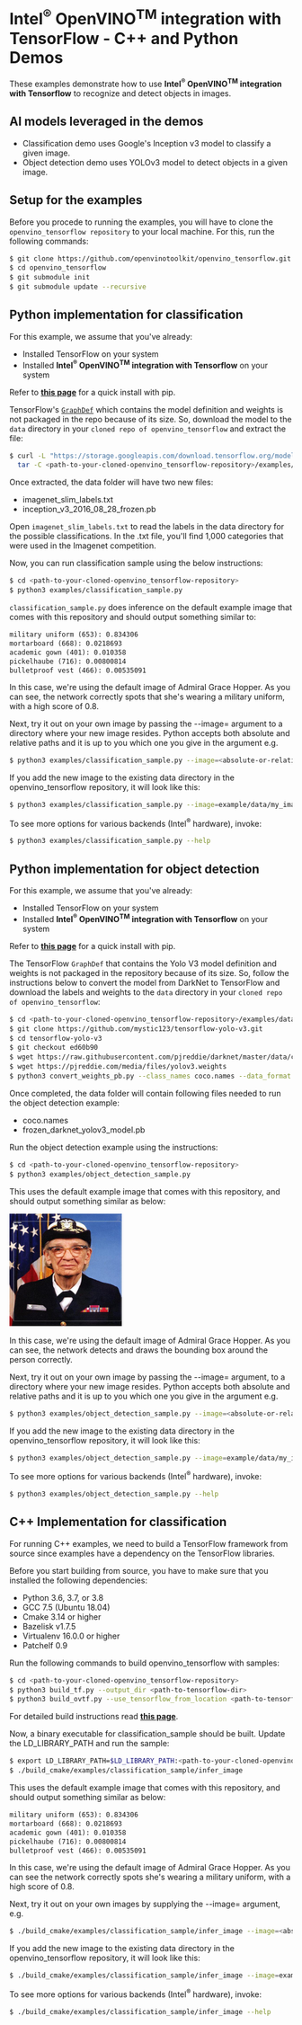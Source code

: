 # Intel<sup>®</sup> OpenVINO<sup>TM</sup> integration with TensorFlow - C++ and Python Demos

These examples demonstrate how to use **Intel<sup>®</sup> </sup> OpenVINO<sup>TM</sup> integration with Tensorflow** to recognize and detect objects in images.

## AI models leveraged in the demos

* Classification demo uses Google's Inception v3 model to classify a given image.
* Object detection demo uses YOLOv3 model to detect objects in a given image.

## Setup for the examples

Before you procede to running the examples, you will have to clone the `openvino_tensorflow repository` to your local machine. For this, run the following commands:  

```bash
$ git clone https://github.com/openvinotoolkit/openvino_tensorflow.git
$ cd openvino_tensorflow
$ git submodule init
$ git submodule update --recursive
```

## Python implementation for classification 

For this example, we assume that you've already:  

* Installed TensorFlow on your system 
* Installed **Intel<sup>®</sup> </sup> OpenVINO<sup>TM</sup> integration with Tensorflow** on your system

Refer to [**this page**](https://github.com/openvinotoolkit/openvino_tensorflow) for a quick install with pip. 

TensorFlow's [`GraphDef`](https://stackoverflow.com/questions/47059848/difference-between-tensorflows-graph-and-graphdef) which contains the model definition and weights is not packaged in the repo because of its size. So, download the model to the `data` directory in your `cloned repo of openvino_tensorflow` and extract the file:

```bash
$ curl -L "https://storage.googleapis.com/download.tensorflow.org/models/inception_v3_2016_08_28_frozen.pb.tar.gz" |
  tar -C <path-to-your-cloned-openvino_tensorflow-repository>/examples/data -xz
```

Once extracted, the data folder will have two new files:

* imagenet_slim_labels.txt
* inception_v3_2016_08_28_frozen.pb

Open `imagenet_slim_labels.txt` to read the labels in the data directory for the possible classifications. In the .txt file, you'll find 1,000 categories that were used in the Imagenet competition. 

Now, you can run classification sample using the below instructions:


```bash
$ cd <path-to-your-cloned-openvino_tensorflow-repository>
$ python3 examples/classification_sample.py
```

`classification_sample.py` does inference on the default example image that comes with this repository and should output something similar to:

```
military uniform (653): 0.834306
mortarboard (668): 0.0218693
academic gown (401): 0.010358
pickelhaube (716): 0.00800814
bulletproof vest (466): 0.00535091
```

In this case, we're using the default image of Admiral Grace Hopper. As you can see, the network correctly spots that she's wearing a military uniform, with a high score of 0.8.

Next, try it out on your own image by passing the --image= argument to a directory where your new image resides. Python accepts both absolute and relative paths and it is up to you which one you give in the argument  e.g.

```bash
$ python3 examples/classification_sample.py --image=<absolute-or-relative-path-to-your-image>/my_image.png
```
If you add the new image to the existing data directory in the openvino_tensorflow repository, it will look like this:

```bash
$ python3 examples/classification_sample.py --image=example/data/my_image.png
```

To see more options for various backends (Intel<sup>®</sup> hardware), invoke:
```bash
$ python3 examples/classification_sample.py --help
```
## Python implementation for object detection

For this example, we assume that you've already:  

* Installed TensorFlow on your system
* Installed **Intel<sup>®</sup> </sup> OpenVINO<sup>TM</sup> integration with Tensorflow** on your system

Refer to [**this page**](https://github.com/openvinotoolkit/openvino_tensorflow) for a quick install with pip. 


The TensorFlow `GraphDef` that contains the Yolo V3 model definition and weights is not packaged in the repository because of its size. So, follow the instructions below to convert the model from DarkNet to TensorFlow and download the labels and weights to the `data` directory in your `cloned repo of openvino_tensorflow`:

```bash
$ cd <path-to-your-cloned-openvino_tensorflow-repository>/examples/data
$ git clone https://github.com/mystic123/tensorflow-yolo-v3.git
$ cd tensorflow-yolo-v3
$ git checkout ed60b90
$ wget https://raw.githubusercontent.com/pjreddie/darknet/master/data/coco.names
$ wget https://pjreddie.com/media/files/yolov3.weights
$ python3 convert_weights_pb.py --class_names coco.names --data_format NHWC --weights_file yolov3.weights
```

Once completed, the data folder will contain following files needed to run the object detection example:

* coco.names
* frozen_darknet_yolov3_model.pb

Run the object detection example using the instructions:

```bash
$ cd <path-to-your-cloned-openvino_tensorflow-repository>
$ python3 examples/object_detection_sample.py
```

This uses the default example image that comes with this repository, and should
output something similar as below:

<p align="left">
  <img src="../examples/data/detections.jpg" width="200" height="200" 
</p>

In this case, we're using the default image of Admiral Grace Hopper. As you can see, the network detects and draws the bounding box around the person correctly.

Next, try it out on your own image by passing the --image= argument, to a directory where your new image resides. Python accepts both absolute and relative paths and it is up to you which one you give in the argument e.g.

```bash
$ python3 examples/object_detection_sample.py --image=<absolute-or-relative-path-to-your-image>/my_image.png
```

If you add the new image to the existing data directory in the openvino_tensorflow repository, it will look like this:

```bash
$ python3 examples/object_detection_sample.py --image=example/data/my_image.png
```

To see more options for various backends (Intel<sup>®</sup> hardware), invoke:
```bash
$ python3 examples/object_detection_sample.py --help
```


## C++ Implementation for classification 

For running C++ examples, we need to build a TensorFlow framework from source since examples have a dependency on the TensorFlow libraries. 

Before you start building from source, you have to make sure that you installed the following dependencies:

* Python 3.6, 3.7, or 3.8
* GCC 7.5 (Ubuntu 18.04)
* Cmake 3.14 or higher 
* Bazelisk v1.7.5 
* Virtualenv 16.0.0 or higher
* Patchelf 0.9

Run the following commands to build openvino_tensorflow with samples:

```bash
$ cd <path-to-your-cloned-openvino_tensorflow-repository>
$ python3 build_tf.py --output_dir <path-to-tensorflow-dir>
$ python3 build_ovtf.py --use_tensorflow_from_location <path-to-tensorflow-dir>
```
For detailed build instructions read [**this page**](https://github.com/openvinotoolkit/openvino_tensorflow/blob/master/docs/BUILD.md).

Now, a binary executable for classification_sample should be built. Update the LD_LIBRARY_PATH and run the sample:

```bash
$ export LD_LIBRARY_PATH=$LD_LIBRARY_PATH:<path-to-your-cloned-openvino_tensorflow-repository>/build_cmake/artifacts/lib:<path-to-your-cloned-openvino_tensorflow-repository>/build_cmake/artifacts/tensorflow
$ ./build_cmake/examples/classification_sample/infer_image
```

This uses the default example image that comes with this repository, and should
output something similar as below:

```
military uniform (653): 0.834306
mortarboard (668): 0.0218693
academic gown (401): 0.010358
pickelhaube (716): 0.00800814
bulletproof vest (466): 0.00535091
```

In this case, we're using the default image of Admiral Grace Hopper. As you can
see the network correctly spots she's wearing a military uniform, with a high
score of 0.8.

Next, try it out on your own images by supplying the --image= argument, e.g.

```bash
$ ./build_cmake/examples/classification_sample/infer_image --image=<absolute-or-relative-path-to-your-image>/my_image.png
```

If you add the new image to the existing data directory in the openvino_tensorflow repository, it will look like this:

```bash
$ ./build_cmake/examples/classification_sample/infer_image --image=example/data/my_image.png
```

To see more options for various backends (Intel<sup>®</sup> hardware), invoke:
```bash
$ ./build_cmake/examples/classification_sample/infer_image --help
```
